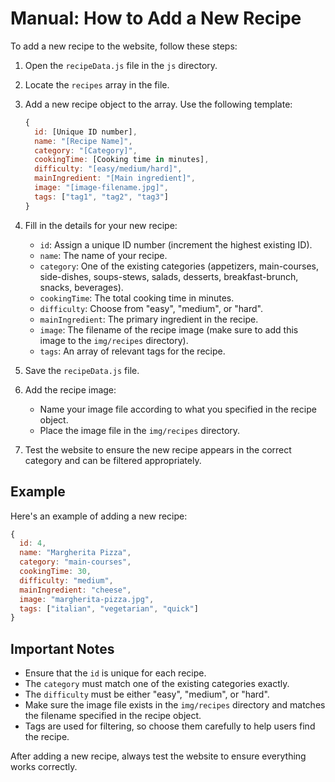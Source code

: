 # Manual: How to Add a New Recipe

To add a new recipe to the website, follow these steps:

1. Open the `recipeData.js` file in the `js` directory.

2. Locate the `recipes` array in the file.

3. Add a new recipe object to the array. Use the following template:

   ```javascript
   {
     id: [Unique ID number],
     name: "[Recipe Name]",
     category: "[Category]",
     cookingTime: [Cooking time in minutes],
     difficulty: "[easy/medium/hard]",
     mainIngredient: "[Main ingredient]",
     image: "[image-filename.jpg]",
     tags: ["tag1", "tag2", "tag3"]
   }
   ```

4. Fill in the details for your new recipe:
   - `id`: Assign a unique ID number (increment the highest existing ID).
   - `name`: The name of your recipe.
   - `category`: One of the existing categories (appetizers, main-courses, side-dishes, soups-stews, salads, desserts, breakfast-brunch, snacks, beverages).
   - `cookingTime`: The total cooking time in minutes.
   - `difficulty`: Choose from "easy", "medium", or "hard".
   - `mainIngredient`: The primary ingredient in the recipe.
   - `image`: The filename of the recipe image (make sure to add this image to the `img/recipes` directory).
   - `tags`: An array of relevant tags for the recipe.

5. Save the `recipeData.js` file.

6. Add the recipe image:
   - Name your image file according to what you specified in the recipe object.
   - Place the image file in the `img/recipes` directory.

7. Test the website to ensure the new recipe appears in the correct category and can be filtered appropriately.

## Example

Here's an example of adding a new recipe:

```javascript
{
  id: 4,
  name: "Margherita Pizza",
  category: "main-courses",
  cookingTime: 30,
  difficulty: "medium",
  mainIngredient: "cheese",
  image: "margherita-pizza.jpg",
  tags: ["italian", "vegetarian", "quick"]
}
```

## Important Notes

- Ensure that the `id` is unique for each recipe.
- The `category` must match one of the existing categories exactly.
- The `difficulty` must be either "easy", "medium", or "hard".
- Make sure the image file exists in the `img/recipes` directory and matches the filename specified in the recipe object.
- Tags are used for filtering, so choose them carefully to help users find the recipe.

After adding a new recipe, always test the website to ensure everything works correctly.

